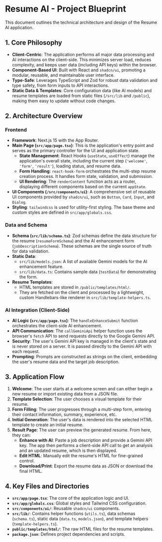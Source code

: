 # Resume AI - Project Blueprint

This document outlines the technical architecture and design of the Resume AI application.

## 1. Core Philosophy

- **Client-Centric**: The application performs all major data processing and AI interactions on the client-side. This minimizes server load, reduces complexity, and keeps user data (including API keys) within the browser.
- **Component-Based UI**: Built with React and `shadcn/ui`, promoting a modular, reusable, and maintainable user interface.
- **Type-Safe**: Leverages TypeScript and Zod for robust data validation and type safety, from form inputs to API interactions.
- **Static Data & Templates**: Core configuration data (like AI models) and resume templates are loaded from static files (`/src/lib` and `/public`), making them easy to update without code changes.

## 2. Architecture Overview

### Frontend

- **Framework**: Next.js 15 with the App Router.
- **Main Page (`src/app/page.tsx`)**: This is the application's entry point and serves as the primary controller for the UI and application state.
  - **State Management**: React Hooks (`useState`, `useEffect`) manage the application's overall state, including the current step (`'welcome'`, `'form'`, `'result'`), loading status, and resume data.
  - **Form Handling**: `react-hook-form` orchestrates the multi-step resume creation process. It handles form state, validation, and submission.
  - **UI Rendering**: The `renderContent` function acts as a router, displaying different components based on the current `appState`.
- **UI Components (`/src/components/ui`)**: A comprehensive set of reusable UI components provided by `shadcn/ui`, such as `Button`, `Card`, `Input`, and `Dialog`.
- **Styling**: `tailwindcss` is used for utility-first styling. The base theme and custom styles are defined in `src/app/globals.css`.

### Data and Schema

- **Schema (`src/lib/schema.ts`)**: Zod schemas define the data structure for the resume (`resumeFormSchema`) and the AI enhancement form (`jobDescriptionSchema`). These schemas are the single source of truth for data validation.
- **Static Data**:
  - `src/lib/models.json`: A list of available Gemini models for the AI enhancement feature.
  - `src/lib/data.ts`: Contains sample data (`testData`) for demonstrating the form.
- **Resume Templates**:
  - HTML templates are stored in `/public/templates/html/`.
  - They are fetched on the client and processed by a lightweight, custom Handlebars-like renderer in `src/lib/template-helpers.ts`.

### AI Integration (Client-Side)

- **AI Logic (`src/app/page.tsx`)**: The `handleEnhanceSubmit` function orchestrates the client-side AI enhancement.
- **API Communication**: The `callGeminiApi` helper function uses the browser's `fetch` API to send requests directly to the Google Gemini API.
- **Security**: The user's Gemini API key is managed in the client's state and is never stored on a server. It is passed directly to the Gemini API with each request.
- **Prompting**: Prompts are constructed as strings on the client, embedding the user's resume data and the target job description.

## 3. Application Flow

1.  **Welcome**: The user starts at a welcome screen and can either begin a new resume or import existing data from a JSON file.
2.  **Template Selection**: The user chooses a visual template for their resume.
3.  **Form Filling**: The user progresses through a multi-step form, entering their contact information, summary, experience, etc.
4.  **Initial Generation**: The user's data is rendered into the selected HTML template to create an initial resume.
5.  **Result Page**: The user can preview the generated resume. From here, they can:
    - **Enhance with AI**: Paste a job description and provide a Gemini API key. The app then performs a client-side API call to get an analysis and an updated resume, which is then displayed.
    - **Edit HTML**: Manually edit the resume's HTML for fine-grained control.
    - **Download/Print**: Export the resume data as JSON or download the final HTML.

## 4. Key Files and Directories

- **`src/app/page.tsx`**: The core of the application logic and UI.
- **`src/app/globals.css`**: Global styles and Tailwind CSS configuration.
- **`src/components/ui/`**: Reusable `shadcn/ui` components.
- **`src/lib/`**: Contains helper functions (`utils.ts`), data schemas (`schema.ts`), static data (`data.ts`, `models.json`), and template helpers (`template-helpers.ts`).
- **`public/templates/html/`**: The raw HTML files for the resume templates.
- **`package.json`**: Defines project dependencies and scripts.
